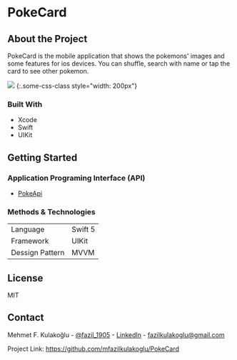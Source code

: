# PokeCard

## About the Project

PokeCard is the mobile application that shows the pokemons' images and some features for ios devices. You can shuffle, search with name or tap the card to see other pokemon.

![](https://github.com/mfazilkulakoglu/PokeCard/blob/master/ss.png)
{:.some-css-class style="width: 200px"}


### Built With

- Xcode
- Swift
- UIKit

## Getting Started

### Application Programing Interface (API)

- [PokeApi](https://pokeapi.co)


### Methods & Technologies

|  |  |
| ------ | ------ |
| Language | Swift 5 |
| Framework | UIKit |
| Dessign Pattern | MVVM |


## License

MIT


## Contact

Mehmet F. Kulakoğlu - [@fazil_1905](https://twitter.com/fazil__1905) - [LinkedIn](https://www.linkedin.com/in/m-fazil-kulakoglu/?locale=en_US) - fazilkulakoglu@gmail.com 

Project Link: https://github.com/mfazilkulakoglu/PokeCard

